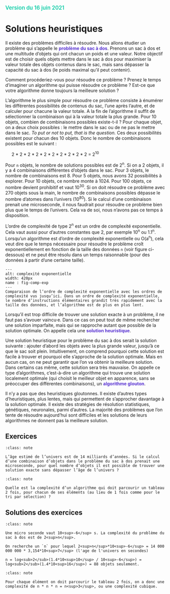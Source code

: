 <span style="color:rgb(13, 204, 166);font-weight:600; font-size:1.2em">Version du 16 juin 2021</span>

Solutions heuristiques
======================

Il existe des problèmes difficiles à résoudre. Nous allons étudier un problème qui s’appelle le **<span style="color:rgb(89, 51, 209)">problème du sac à dos</span>**. Prenons un sac à dos et une multitude d’objets qui ont chacun un poids et une valeur. Notre objectif est de choisir quels objets mettre dans le sac à dos pour maximiser la valeur totale des objets contenus dans le sac, mais sans dépasser la capacité du sac à dos (le poids maximal qu’il peut contenir).

Comment procéderiez-vous pour résoudre ce problème ? Prenez le temps d’imaginer un algorithme qui puisse résoudre ce problème ? Est-ce que votre algorithme donne toujours la meilleure solution ? 

L’algorithme le plus simple pour résoudre ce problème consiste à énumérer les différentes possibilités de contenus du sac, l’une après l’autre, et de calculer pour chacune la valeur totale. A la fin de l’algorithme il suffit de sélectionner la combinaison qui à la valeur totale la plus grande. Pour 10 objets, combien de combinaisons possibles existe-t-il ? Pour chaque objet, on a deux choix possibles : le mettre dans le sac ou de ne pas le mettre dans le sac. *To put or not to put, that is the question.* Ces deux possibilités existent pour chacun des 10 objets. Donc le nombre de combinaisons possibles est le suivant :

&nbsp;&nbsp;&nbsp;&nbsp; 2 * 2 * 2 * 2 * 2 * 2 * 2 * 2 * 2 * 2 = 2<sup>10</sup>

Pour `n` objets, le nombre de solutions possibles est de 2<sup>n</sup>. Si on a 2 objets, il y a 4 combinaisons différentes d’objets dans le sac.  Pour 3 objets, le nombre de combinaisons est 8. Pour 5 objets, nous avons 32 possibilités à explorer. Pour 10 objets, ce nombre monte à 1024. Pour 100 objets, ce nombre devient prohibitif et vaut 10<sup>30</sup>. Si on doit résoudre ce problème avec 270 objets sous la main, le nombre de combinaisons possibles dépasse le nombre d’atomes dans l’univers (10<sup>80</sup>). Si le calcul d’une combinaison prenait une microseconde, il nous faudrait pour résoudre ce problème bien plus que le temps de l’univers. Cela va de soi, nous n’avons pas ce temps à disposition.

L’ordre de complexité de type 2<sup>n</sup> est un ordre de complexité exponentielle. Cela vaut aussi pour d’autres constantes que 2, par exemple 10<sup>n</sup> ou 1.1<sup>n</sup>. Lorsqu’un algorithme est d’ordre de complexité exponentielle ou O(a<sup>n</sup>), cela veut dire que le temps nécessaire pour résoudre le problème croît exponentiellement en fonction de la taille des données `n` (voir figure ci-dessous) et ne peut être résolu dans un temps raisonnable (pour des données à partir d’une certaine taille).


```{figure} media/Complexite_exponentielle.png
---
alt: complexité exponentielle
width: 420px
name : fig-comp-exp
---
Comparaison de l’ordre de complexité exponentielle avec les ordres de complexité vus jusqu’ici. Dans un ordre de complexité exponentielle, le nombre d’instructions élémentaires grandit très rapidement avec la taille des données, et l’algorithme est de plus en plus lent. 
```

Lorsqu’il est trop difficile de trouver une solution exacte à un problème, il ne faut pas s’avouer vaincu·e. Dans ce cas on peut tout de même rechercher une solution imparfaite,  mais qui se rapproche autant que possible de la solution optimale. On appelle cela une **<span style="color:rgb(89, 51, 209)">solution heuristique</span>**.

Une solution heuristique pour le problème du sac à dos serait la solution suivante : ajouter d’abord les objets avec la plus grande valeur, jusqu’à ce que le sac soit plein. Intuitivement, on comprend pourquoi cette solution est facile à trouver et pourquoi elle s’approche de la solution optimale. Mais en aucun cas, on ne peut garantir que l’on va obtenir la meilleure solution. Dans certains cas même, cette solution sera très mauvaise. On appelle ce type d’algorithmes, c’est-à-dire un algorithme qui trouve une solution localement optimale (qui choisit le meilleur objet en apparence, sans se préoccuper des différentes combinaisons), un **<span style="color:rgb(89, 51, 209)">algorithme glouton</span>**.

Il n’y a pas que des heuristiques gloutonnes. Il existe d’autres types d’heuristiques, plus lentes, mais qui permettent de s’approcher davantage à la solution optimale. Il existe des stratégies de résolution statistiques, génétiques, neuronales, parmi d’autres. La majorité des problèmes que l’on tente de résoudre aujourd’hui sont difficiles et les solutions de leurs algorithmes ne donnent pas la meilleure solution. 



## Exercices

```{admonition} Exercice 17
:class: note

L’âge estimé de l’univers est de 14 milliards d’années. Si le calcul d’une combinaison d’objets dans le problème du sac à dos prenait une microseconde, pour quel nombre d’objets il est possible de trouver une solution exacte sans dépasser l’âge de l’univers ?

```

```{admonition} Exercice 18
:class: note

Quelle est la complexité d’un algorithme qui doit parcourir un tableau 2 fois, pour chacun de ses éléments (au lieu de 1 fois comme pour le tri par sélection) ?

```

## Solutions des exercices

```{admonition} Solution de l'exercice 17
:class: note

Une micro seconde vaut 10<sup>-6</sup> s. La complexité du problème du sac à dos est de 2<sup>n</sup>.

On recherche un `n` pour lequel 2<sup>n</sup>*10<sup>-6</sup> = 14 000 000 000 * 3,154*10<sup>7</sup> (l'age de l'univers en secondes) 

n = log<sub>2</sub>(1.4*10<sup>10</sup> / 10<sup>-6</sup>) = log<sub>2</sub>(1.4*10<sup>16</sup>) = 88 objets seulement.

```

```{admonition} Solution de l'exercice 18
:class: note

Pour chaque élément on doit parcourir le tableau 2 fois, on a donc une complexité de n * n * n = n<sup>3</sup>, ou une complexité cubique.

```